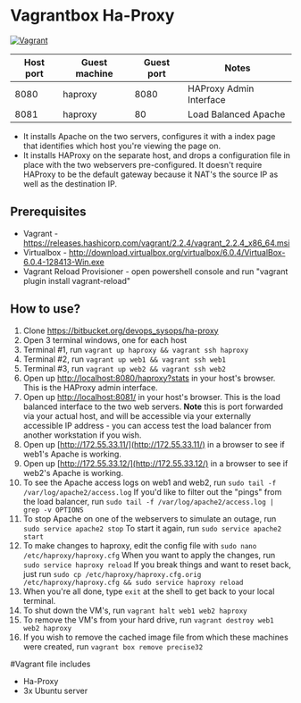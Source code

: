 # Vagrantbox Ha-Proxy

[![Vagrant](https://img.shields.io/badge/vagrant-ha_proxy-orange.svg)]()


| Host port | Guest machine | Guest port | Notes
------------|---------------|------------|---
| 8080 | haproxy | 8080 | HAProxy Admin Interface
| 8081 | haproxy | 80 | Load Balanced Apache
* It installs Apache on the two servers, configures it with a index page that identifies which host you're viewing the page on.
* It installs HAProxy on the separate host, and drops a configuration file in place with the two webservers pre-configured.  It doesn't require HAProxy to be the default gateway because it NAT's the source IP as well as the destination IP.



## Prerequisites
* Vagrant - https://releases.hashicorp.com/vagrant/2.2.4/vagrant_2.2.4_x86_64.msi
* Virtualbox - http://download.virtualbox.org/virtualbox/6.0.4/VirtualBox-6.0.4-128413-Win.exe
* Vagrant Reload Provisioner - open powershell console and run "vagrant plugin install vagrant-reload"

## How to use?

1. Clone https://bitbucket.org/devops_sysops/ha-proxy
2. Open 3 terminal windows, one for each host
3. Terminal #1, run ``` vagrant up haproxy && vagrant ssh haproxy ```
4. Terminal #2, run ``` vagrant up web1 && vagrant ssh web1 ```
5. Terminal #3, run ``` vagrant up web2 && vagrant ssh web2 ```
6.  Open up [http://localhost:8080/haproxy?stats](http://localhost:8080/haproxy?stats) in your host's browser.  This is the HAProxy admin interface.
7.  Open up [http://localhost:8081/](http://localhost:8081/) in your host's browser.  This is the load balanced interface to the two web servers.  **Note** this is port forwarded via your actual host, and will be accessible via your externally accessible IP address - you can access test the load balancer from another workstation if you wish.
8.  Open up [http://172.55.33.11/](http://172.55.33.11/) in a browser to see if web1's Apache is working.
9.  Open up [http://172.55.33.12/](http://172.55.33.12/) in a browser to see if web2's Apache is working.
10.  To see the Apache access logs on web1 and web2, run ``` sudo tail -f /var/log/apache2/access.log ```  If you'd like to filter out the "pings" from the load balancer, run ``` sudo tail -f /var/log/apache2/access.log | grep -v OPTIONS ```
11.  To stop Apache on one of the webservers to simulate an outage, run ``` sudo service apache2 stop ```  To start it again, run ``` sudo service apache2 start ```
12.  To make changes to haproxy, edit the config file with ``` sudo nano /etc/haproxy/haproxy.cfg ```  When you want to apply the changes, run ``` sudo service haproxy reload ```  If you break things and want to reset back, just run ``` sudo cp /etc/haproxy/haproxy.cfg.orig /etc/haproxy/haproxy.cfg && sudo service haproxy reload ```
13.  When you're all done, type ``` exit ``` at the shell to get back to your local terminal.
14.  To shut down the VM's, run ``` vagrant halt web1 web2 haproxy ```
15.  To remove the VM's from your hard drive, run ``` vagrant destroy web1 web2 haproxy ```
16.  If you wish to remove the cached image file from which these machines were created, run ``` vagrant box remove precise32 ```

#Vagrant file includes

* Ha-Proxy
* 3x Ubuntu server
